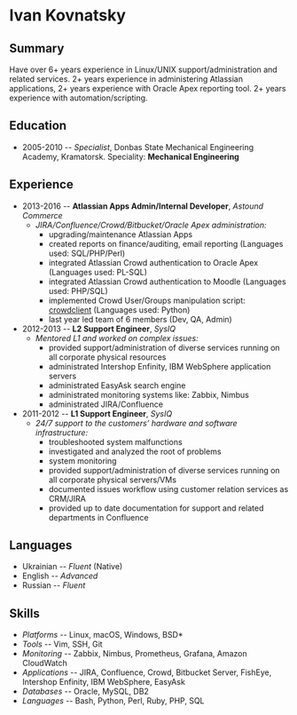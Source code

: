 # Ivan Kovnatsky

## Summary
Have over 6+ years experience in Linux/UNIX support/administration and related
services. 2+ years experience in administering Atlassian applications, 2+ years
experience with Oracle Apex reporting tool. 2+ years experience with
automation/scripting.

## Education
* 2005-2010 -- _Specialist_, Donbas State Mechanical Engineering Academy, Kramatorsk. Speciality: **Mechanical Engineering**

## Experience
* 2013-2016 -- **Atlassian Apps Admin/Internal Developer**, _Astound Commerce_
  * _JIRA/Confluence/Crowd/Bitbucket/Oracle Apex administration:_
    * upgrading/maintenance Atlassian Apps
    * created reports on finance/auditing, email reporting (Languages used: SQL/PHP/Perl)
    * integrated Atlassian Crowd authentication to Oracle Apex (Languages used: PL-SQL)
    * integrated Atlassian Crowd authentication to Moodle (Languages used: PHP/SQL)
    * implemented Crowd User/Groups manipulation script: [crowdclient](https://github.com/sevenfourk/crowdclient) (Languages used: Python)
    * last year led team of 6 members (Dev, QA, Admin)
* 2012-2013 -- **L2 Support Engineer**, _SysIQ_
  * _Mentored L1 and worked on complex issues:_
    * provided support/administration of diverse services running on all corporate physical resources
    * administrated Intershop Enfinity, IBM WebSphere application servers
    * administrated EasyAsk search engine
    * administrated monitoring systems like: Zabbix, Nimbus
    * administrated JIRA/Confluence
* 2011-2012 -- **L1 Support Engineer**, _SysIQ_
  * _24/7 support to the customers’ hardware and software infrastructure:_
    * troubleshooted system malfunctions
    * investigated and analyzed the root of problems
    * system monitoring
    * provided support/administration of diverse services running on all corporate physical servers/VMs
    * documented issues workflow using customer relation services as CRM/JIRA
    * provided up to date documentation for support and related departments in Confluence

## Languages
* Ukrainian -- _Fluent_ (Native)
* English   -- _Advanced_
* Russian   -- _Fluent_

## Skills
* _Platforms_       -- Linux, macOS, Windows, BSD*
* _Tools_           -- Vim, SSH, Git
* _Monitoring_      -- Zabbix, Nimbus, Prometheus, Grafana, Amazon CloudWatch
* _Applications_    -- JIRA, Confluence, Crowd, Bitbucket Server, FishEye, Intershop Enfinity, IBM WebSphere, EasyAsk
* _Databases_       -- Oracle, MySQL, DB2
* _Languages_       -- Bash, Python, Perl, Ruby, PHP, SQL
